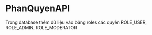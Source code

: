 # PhanQuyenAPI
Trong database thêm dữ liệu vào bảng roles các quyền ROLE_USER, ROLE_ADMIN, ROLE_MODERATOR

